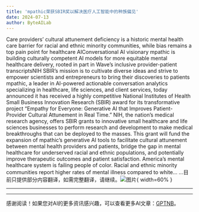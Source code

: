 ```yaml
---
title: 'mpathic荣获SBIR奖以解决医疗人工智能中的种族偏见'
date: 2024-07-13
author: ByteAILab
---
```


Care providers’ cultural attunement deficiency is a historic mental health care barrier for racial and ethnic minority communities, while bias remains a top pain point for healthcare AIConversational AI visionary mpathic is building culturally competent AI models for more equitable mental healthcare delivery, rooted in part in Wave’s inclusive provider-patient transcriptsNIH SBIR’s mission is to cultivate diverse ideas and strive to empower scientists and entrepreneurs to bring their discoveries to patients
mpathic, a leader in AI-powered actionable conversation analytics specializing in healthcare, life sciences, and client services, today announced it has received a highly competitive National Institutes of Health Small Business Innovation Research (SBIR) award for its transformative project “Empathy for Everyone: Generative AI that Improves Patient-Provider Cultural Attunement in Real Time.” NIH, the nation’s medical research agency, offers SBIR grants to innovative small healthcare and life sciences businesses to perform research and development to make medical breakthroughs that can be deployed to the masses. This grant will fund the expansion of mpathic’s generative AI tools to facilitate cultural attunement between mental health providers and patients, bridge the gap in mental healthcare for underserved racial and ethnic populations, and potentially improve therapeutic outcomes and patient satisfaction.
America’s mental healthcare system is failing people of color. Racial and ethnic minority communities report higher rates of mental illness compared to white...
...目前只提供部分内容翻译，如需完整翻译，请继续。![图片](https://ai-techpark.com/wp-content/uploads/2024/07/mpathic-960x540.jpg){ width=60% }

---

---
感谢阅读！如果您对AI的更多资讯感兴趣，可以查看更多AI文章：[GPTNB](https://gptnb.com)。